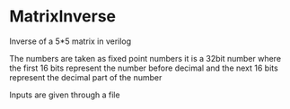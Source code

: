 # MatrixInverse
Inverse of a 5*5 matrix in verilog

The numbers are taken as fixed point numbers
it is a 32bit number where the first 16 bits represent the number before decimal and the next 16 bits represent the decimal part of the number

Inputs are given through a file
